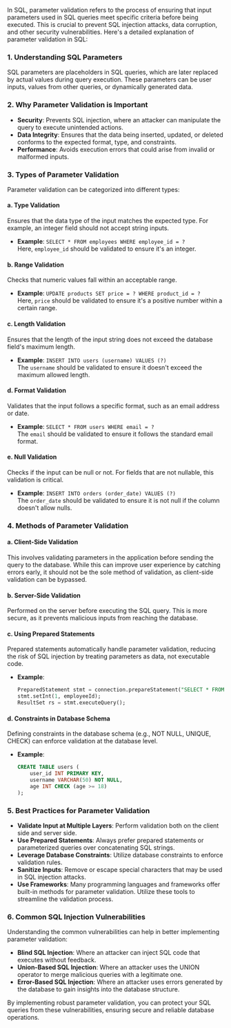 In SQL, parameter validation refers to the process of ensuring that input parameters used in SQL queries meet specific criteria before being executed. This is crucial to prevent SQL injection attacks, data corruption, and other security vulnerabilities. Here's a detailed explanation of parameter validation in SQL:

### 1. **Understanding SQL Parameters**
SQL parameters are placeholders in SQL queries, which are later replaced by actual values during query execution. These parameters can be user inputs, values from other queries, or dynamically generated data.

### 2. **Why Parameter Validation is Important**
- **Security**: Prevents SQL injection, where an attacker can manipulate the query to execute unintended actions.
- **Data Integrity**: Ensures that the data being inserted, updated, or deleted conforms to the expected format, type, and constraints.
- **Performance**: Avoids execution errors that could arise from invalid or malformed inputs.

### 3. **Types of Parameter Validation**
Parameter validation can be categorized into different types:

#### a. **Type Validation**
Ensures that the data type of the input matches the expected type. For example, an integer field should not accept string inputs.
- **Example**: `SELECT * FROM employees WHERE employee_id = ?`  
  Here, `employee_id` should be validated to ensure it's an integer.

#### b. **Range Validation**
Checks that numeric values fall within an acceptable range.
- **Example**: `UPDATE products SET price = ? WHERE product_id = ?`  
  Here, `price` should be validated to ensure it's a positive number within a certain range.

#### c. **Length Validation**
Ensures that the length of the input string does not exceed the database field's maximum length.
- **Example**: `INSERT INTO users (username) VALUES (?)`  
  The `username` should be validated to ensure it doesn't exceed the maximum allowed length.

#### d. **Format Validation**
Validates that the input follows a specific format, such as an email address or date.
- **Example**: `SELECT * FROM users WHERE email = ?`  
  The `email` should be validated to ensure it follows the standard email format.

#### e. **Null Validation**
Checks if the input can be null or not. For fields that are not nullable, this validation is critical.
- **Example**: `INSERT INTO orders (order_date) VALUES (?)`  
  The `order_date` should be validated to ensure it is not null if the column doesn't allow nulls.

### 4. **Methods of Parameter Validation**

#### a. **Client-Side Validation**
This involves validating parameters in the application before sending the query to the database. While this can improve user experience by catching errors early, it should not be the sole method of validation, as client-side validation can be bypassed.

#### b. **Server-Side Validation**
Performed on the server before executing the SQL query. This is more secure, as it prevents malicious inputs from reaching the database.

#### c. **Using Prepared Statements**
Prepared statements automatically handle parameter validation, reducing the risk of SQL injection by treating parameters as data, not executable code.
- **Example**:
  ```sql
  PreparedStatement stmt = connection.prepareStatement("SELECT * FROM employees WHERE employee_id = ?");
  stmt.setInt(1, employeeId);
  ResultSet rs = stmt.executeQuery();
  ```

#### d. **Constraints in Database Schema**
Defining constraints in the database schema (e.g., NOT NULL, UNIQUE, CHECK) can enforce validation at the database level.
- **Example**:
  ```sql
  CREATE TABLE users (
      user_id INT PRIMARY KEY,
      username VARCHAR(50) NOT NULL,
      age INT CHECK (age >= 18)
  );
  ```

### 5. **Best Practices for Parameter Validation**
- **Validate Input at Multiple Layers**: Perform validation both on the client side and server side.
- **Use Prepared Statements**: Always prefer prepared statements or parameterized queries over concatenating SQL strings.
- **Leverage Database Constraints**: Utilize database constraints to enforce validation rules.
- **Sanitize Inputs**: Remove or escape special characters that may be used in SQL injection attacks.
- **Use Frameworks**: Many programming languages and frameworks offer built-in methods for parameter validation. Utilize these tools to streamline the validation process.

### 6. **Common SQL Injection Vulnerabilities**
Understanding the common vulnerabilities can help in better implementing parameter validation:
- **Blind SQL Injection**: Where an attacker can inject SQL code that executes without feedback.
- **Union-Based SQL Injection**: Where an attacker uses the UNION operator to merge malicious queries with a legitimate one.
- **Error-Based SQL Injection**: Where an attacker uses errors generated by the database to gain insights into the database structure.

By implementing robust parameter validation, you can protect your SQL queries from these vulnerabilities, ensuring secure and reliable database operations.